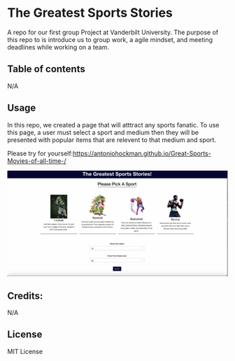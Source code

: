 # The Greatest Sports Stories

A repo for our first group Project at Vanderbilt University. The purpose of this repo to is introduce us to group work, a agile mindset, and meeting deadlines while working on a team.

## Table of contents
N/A



## Usage 

In this repo, we created a page that will atttract any sports fanatic. To use this page, a user must select a sport and medium then they will be presented with popular items that are relevent to that medium and sport. 

Please try for yourself:https://antoniohockman.github.io/Great-Sports-Movies-of-all-time-/



![Screen shot of Project](screenshot/project.png)


## Credits:
N/A



## License


MIT License 